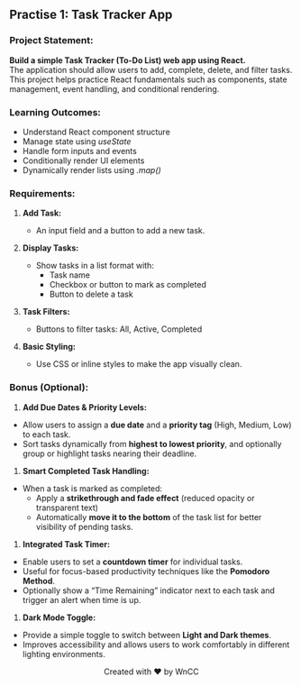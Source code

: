 ## <a name="_xx8ub3ube50w"></a>**Practise 1: Task Tracker App**
### <a name="_hkjta7xovuj4"></a>**Project Statement:**
**Build a simple Task Tracker (To-Do List) web app using React.**\
The application should allow users to add, complete, delete, and filter tasks. This project helps practice React fundamentals such as components, state management, event handling, and conditional rendering.
### <a name="_9gdizrl2trmx"></a>**Learning Outcomes:**
- Understand React component structure
- Manage state using *useState*
- Handle form inputs and events
- Conditionally render UI elements
- Dynamically render lists using *.map()*
### <a name="_3snqo2bruo47"></a>**Requirements:**
1. **Add Task:**

   - An input field and a button to add a new task.
1. **Display Tasks:**

   - Show tasks in a list format with:
      - Task name
      - Checkbox or button to mark as completed
      - Button to delete a task
1. **Task Filters:**

   - Buttons to filter tasks: All, Active, Completed
1. **Basic Styling:**

   - Use CSS or inline styles to make the app visually clean.
### <a name="_175e54gwkdvk"></a>**Bonus (Optional):**
1. **Add Due Dates & Priority Levels:**

- Allow users to assign a **due date** and a **priority tag** (High, Medium, Low) to each task.
- Sort tasks dynamically from **highest to lowest priority**, and optionally group or highlight tasks nearing their deadline.
1. **Smart Completed Task Handling:**

- When a task is marked as completed:
  - Apply a **strikethrough and fade effect** (reduced opacity or transparent text)
  - Automatically **move it to the bottom** of the task list for better visibility of pending tasks.
1. **Integrated Task Timer:**

- Enable users to set a **countdown timer** for individual tasks.
- Useful for focus-based productivity techniques like the **Pomodoro Method**.
- Optionally show a “Time Remaining” indicator next to each task and trigger an alert when time is up.
1. **Dark Mode Toggle:**

- Provide a simple toggle to switch between **Light and Dark themes**.
- Improves accessibility and allows users to work comfortably in different lighting environments.
<p align="center"> Created with ❤️ by WnCC </p>

